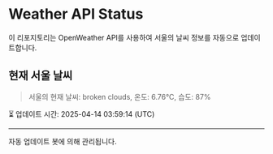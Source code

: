 
# Weather API Status

이 리포지토리는 OpenWeather API를 사용하여 서울의 날씨 정보를 자동으로 업데이트합니다.

## 현재 서울 날씨
> 서울의 현재 날씨: broken clouds, 온도: 6.76°C, 습도: 87%

⏳ 업데이트 시간: 2025-04-14 03:59:14 (UTC)

---
자동 업데이트 봇에 의해 관리됩니다.
